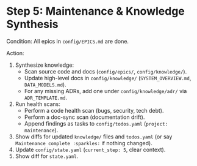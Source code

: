 # Step 5: Maintenance & Knowledge Synthesis

Condition: All epics in `config/EPICS.md` are done.

Action:
1. Synthesize knowledge:
   * Scan source code and docs (`config/epics/`, `config/knowledge/`).
   * Update high-level docs in `config/knowledge/` (`SYSTEM_OVERVIEW.md`, `DATA_MODELS.md`).
   * For any missing ADRs, add one under `config/knowledge/adr/` via `ADR_TEMPLATE.md`.
2. Run health scans:
   * Perform a code health scan (bugs, security, tech debt).
   * Perform a doc-sync scan (documentation drift).
   * Append findings as tasks to `config/todos.yaml` (`project: maintenance`).
3. Show diffs for updated `knowledge/` files and `todos.yaml` (or say `Maintenance complete :sparkles:` if nothing changed).
4. Update `config/state.yaml` (`current_step: 5`, clear context).
5. Show diff for `state.yaml`. 